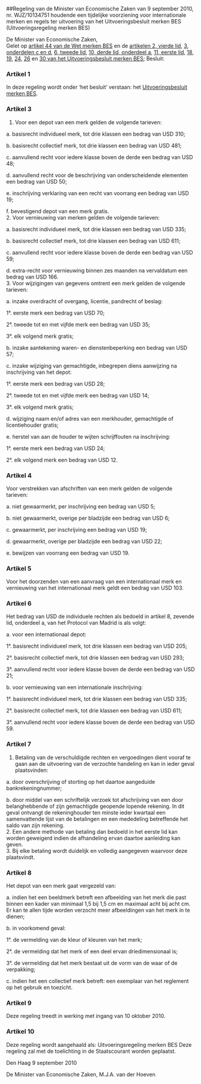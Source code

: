 <meta http-equiv='Content-Type' content='text/html; charset=utf-8' />

##Regeling van de Minister van Economische Zaken van 9 september 2010, nr. WJZ/10134751 houdende een tijdelijke voorziening voor internationale merken en regels ter uitvoering van het Uitvoeringsbesluit merken BES (Uitvoeringsregeling merken BES)

De Minister van Economische Zaken,  
Gelet op [artikel 44 van de Wet merken BES](../../../../../wet-BES/wet/merken/bes/BWBR0028306/README.md) en de [artikelen 2, vierde lid](../../../../../AMvB-BES/uitvoeringsbesluit/merken/bes/BWBR0028591/README.md), [3, onderdelen c en d](../../../../../AMvB-BES/uitvoeringsbesluit/merken/bes/BWBR0028591/README.md), [6, tweede lid](../../../../../AMvB-BES/uitvoeringsbesluit/merken/bes/BWBR0028591/README.md), [10, derde lid, onderdeel a](../../../../../AMvB-BES/uitvoeringsbesluit/merken/bes/BWBR0028591/README.md), [11, eerste lid](../../../../../AMvB-BES/uitvoeringsbesluit/merken/bes/BWBR0028591/README.md), [18](../../../../../AMvB-BES/uitvoeringsbesluit/merken/bes/BWBR0028591/README.md), [19](../../../../../AMvB-BES/uitvoeringsbesluit/merken/bes/BWBR0028591/README.md), [24](../../../../../AMvB-BES/uitvoeringsbesluit/merken/bes/BWBR0028591/README.md), [26](../../../../../AMvB-BES/uitvoeringsbesluit/merken/bes/BWBR0028591/README.md) en [30 van het Uitvoeringsbesluit merken BES](../../../../../AMvB-BES/uitvoeringsbesluit/merken/bes/BWBR0028591/README.md);
Besluit:    

### Artikel  1  

In deze regeling wordt onder ‘het besluit’ verstaan: het [Uitvoeringsbesluit merken BES](../../../../../AMvB-BES/uitvoeringsbesluit/merken/bes/BWBR0028591/README.md). 

### Artikel  3  

1.  Voor een depot van een merk gelden de volgende tarieven: 

a. basisrecht individueel merk, tot drie klassen een bedrag van USD 310;  

b. basisrecht collectief merk, tot drie klassen een bedrag van USD 481;  

c. aanvullend recht voor iedere klasse boven de derde een bedrag van USD 48;  

d. aanvullend recht voor de beschrijving van onderscheidende elementen een bedrag van USD 50;  

e. inschrijving verklaring van een recht van voorrang een bedrag van USD 19;  

f. bevestigend depot van een merk gratis.     
2.  Voor vernieuwing van merken gelden de volgende tarieven: 

a. basisrecht individueel merk, tot drie klassen een bedrag van USD 335;  

b. basisrecht collectief merk, tot drie klassen een bedrag van USD 611;  

c. aanvullend recht voor iedere klasse boven de derde een bedrag van USD 59;  

d. extra-recht voor vernieuwing binnen zes maanden na vervaldatum een bedrag van USD 166.     
3.  Voor wijzigingen van gegevens omtrent een merk gelden de volgende tarieven: 

a. inzake overdracht of overgang, licentie, pandrecht of beslag: 

1°. eerste merk een bedrag van USD 70;  

2°. tweede tot en met vijfde merk een bedrag van USD 35;  

3°. elk volgend merk gratis;    

b. inzake aantekening waren- en dienstenbeperking een bedrag van USD 57;  

c. inzake wijziging van gemachtigde, inbegrepen diens aanwijzing na inschrijving van het depot: 

1°. eerste merk een bedrag van USD 28;  

2°. tweede tot en met vijfde merk een bedrag van USD 14;  

3°. elk volgend merk gratis;    

d. wijziging naam en/of adres van een merkhouder, gemachtigde of licentiehouder gratis;  

e. herstel van aan de houder te wijten schrijffouten na inschrijving: 

1°. eerste merk een bedrag van USD 24;  

2°. elk volgend merk een bedrag van USD 12.      

### Artikel  4  

Voor verstrekken van afschriften van een merk gelden de volgende tarieven: 

a. niet gewaarmerkt, per inschrijving een bedrag van USD 5;  

b. niet gewaarmerkt, overige per bladzijde een bedrag van USD 6;  

c. gewaarmerkt, per inschrijving een bedrag van USD 19;  

d. gewaarmerkt, overige per bladzijde een bedrag van USD 22;  

e. bewijzen van voorrang een bedrag van USD 19.   

### Artikel  5  

Voor het doorzenden van een aanvraag van een internationaal merk en vernieuwing van het internationaal merk geldt een bedrag van USD 103. 

### Artikel  6  

Het bedrag van USD de individuele rechten als bedoeld in artikel 8, zevende lid, onderdeel a, van het Protocol van Madrid is als volgt: 

a. voor een internationaal depot: 

1°. basisrecht individueel merk, tot drie klassen een bedrag van USD 205;  

2°. basisrecht collectief merk, tot drie klassen een bedrag van USD 293;  

3°. aanvullend recht voor iedere klasse boven de derde een bedrag van USD 21;    

b. voor vernieuwing van een internationale inschrijving: 

1°. basisrecht individueel merk, tot drie klassen een bedrag van USD 335;  

2°. basisrecht collectief merk, tot drie klassen een bedrag van USD 611;  

3°. aanvullend recht voor iedere klasse boven de derde een bedrag van USD 59.     

### Artikel  7  

1.  Betaling van de verschuldigde rechten en vergoedingen dient vooraf te gaan aan de uitvoering van de verzochte handeling en kan in ieder geval plaatsvinden: 

a. door overschrijving of storting op het daartoe aangeduide bankrekeningnummer;  

b. door middel van een schriftelijk verzoek tot afschrijving van een door belanghebbende of zijn gemachtigde geopende lopende rekening. In dit geval ontvangt de rekeninghouder ten minste ieder kwartaal een samenvattende lijst van de betalingen en een mededeling betreffende het saldo van zijn rekening.     
2.  Een andere methode van betaling dan bedoeld in het eerste lid kan worden geweigerd indien de afhandeling ervan daartoe aanleiding kan geven.   
3.  Bij elke betaling wordt duidelijk en volledig aangegeven waarvoor deze plaatsvindt.  

### Artikel  8  

Het depot van een merk gaat vergezeld van: 

a. indien het een beeldmerk betreft een afbeelding van het merk die past binnen een kader van minimaal 1,5 bij 1,5 cm en maximaal acht bij acht cm. Er kan te allen tijde worden verzocht meer afbeeldingen van het merk in te dienen;  

b. in voorkomend geval: 

1°. de vermelding van de kleur of kleuren van het merk;  

2°. de vermelding dat het merk of een deel ervan driedimensionaal is;  

3°. de vermelding dat het merk bestaat uit de vorm van de waar of de verpakking;    

c. indien het een collectief merk betreft: een exemplaar van het reglement op het gebruik en toezicht.   

### Artikel  9  

Deze regeling treedt in werking met ingang van 10 oktober 2010. 

### Artikel  10  

Deze regeling wordt aangehaald als: Uitvoeringsregeling merken BES 
Deze regeling zal met de toelichting in de Staatscourant worden geplaatst.   

Den Haag 
9 september 2010   

De 
Minister van Economische Zaken, 
M.J.A. van der Hoeven     
